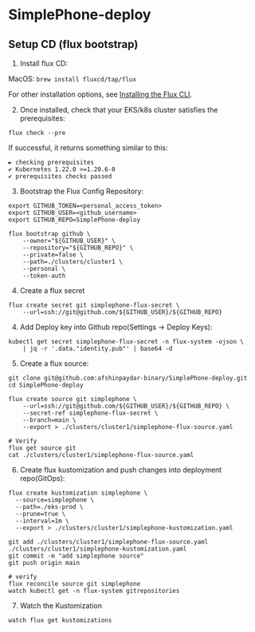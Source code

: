 # SimplePhone-deploy

## Setup CD (flux bootstrap)

1. Install flux CD:

MacOS:
`brew install fluxcd/tap/flux`

For other installation options, see [Installing the Flux CLI](https://toolkit.fluxcd.io/get-started/#install-the-flux-cli).

2. Once installed, check that your EKS/k8s cluster satisfies the prerequisites:

`flux check --pre`

If successful, it returns something similar to this:
```
► checking prerequisites
✔ Kubernetes 1.22.0 >=1.20.6-0
✔ prerequisites checks passed
```

3. Bootstrap the Flux Config Repository:
```
export GITHUB_TOKEN=<personal_access_token>
export GITHUB_USER=<github_username>
export GITHUB_REPO=SimplePhone-deploy

flux bootstrap github \
    --owner="${GITHUB_USER}" \
    --repository="${GITHUB_REPO}" \
    --private=false \
    --path=./clusters/cluster1 \
    --personal \
    --token-auth
```

4. Create a flux secret
```
flux create secret git simplephone-flux-secret \
    --url=ssh://git@github.com/${GITHUB_USER}/${GITHUB_REPO}
```

4. Add Deploy key into Github repo(Settings -> Deploy Keys):
```
kubectl get secret simplephone-flux-secret -n flux-system -ojson \
    | jq -r '.data."identity.pub"' | base64 -d
```

5. Create a flux source:
```
git clone git@github.com:afshinpaydar-binary/SimplePhone-deploy.git
cd SimplePhone-deploy

flux create source git simplephone \
    --url=ssh://git@github.com/${GITHUB_USER}/${GITHUB_REPO} \
    --secret-ref simplephone-flux-secret \
    --branch=main \
    --export > ./clusters/cluster1/simplephone-flux-source.yaml

# Verify
flux get source git
cat ./clusters/cluster1/simplephone-flux-source.yaml
```

6. Create flux kustomization and push changes into deployment repo(GitOps):
```
flux create kustomization simplephone \
  --source=simplephone \
  --path=./eks-prod \
  --prune=true \
  --interval=1m \
  --export > ./clusters/cluster1/simplephone-kustomization.yaml

git add ./clusters/cluster1/simplephone-flux-source.yaml ./clusters/cluster1/simplephone-kustomization.yaml
git commit -m "add simplephone source"
git push origin main

# verify
flux reconcile source git simplephone
watch kubectl get -n flux-system gitrepositories
```

7. Watch the Kustomization
```
watch flux get kustomizations
```